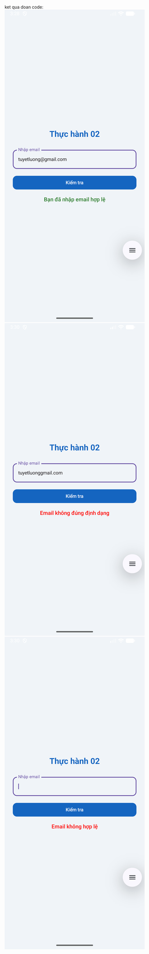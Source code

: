 ket qua doan code:
![ketqua.png](app/src/main/res/drawable/ketqua.png)
![ketqua2.png](app/src/main/res/drawable/ketqua2.png)
![ketqua3.png](app/src/main/res/drawable/ketqua3.png)